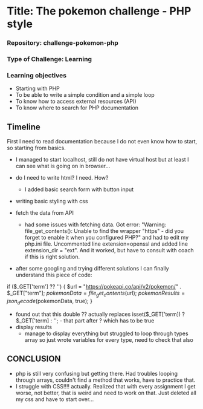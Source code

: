 # Title: The pokemon challenge - PHP style
### Repository: challenge-pokemon-php

### Type of Challenge: Learning

### Learning objectives
* Starting with PHP
* To be able to write a simple condition and a simple loop
* To know how to access external resources (API)
* To know where to search for PHP documentation


## Timeline

First I need to read documentation because I do not even know how to start, so starting from basics.
- I managed to start localhost, still do not have virtual host but at least I can see what is going on in browser...
- do I need to write html? I need. How? 
  - I added basic search form with button input
- writing basic styling with css
- fetch the data from API
  - had some issues with fetching data. Got error: "Warning: file_get_contents(): Unable to find the wrapper "https" - did you forget to enable it when you configured PHP?"
    and had to edit my php.ini file. Uncommented line extension=openssl and added line extension_dir = "ext". 
    And it worked, but have to consult with coach if this is right solution.
    
- after some googling and trying different solutions I can finally understand this piece of code:

if ($_GET['term'] ?? '') {
$url = "https://pokeapi.co/api/v2/pokemon/" . $_GET["term"];
$pokemonData = file_get_contents($url);
$pokemonResults = json_decode($pokemonData, true);
        }

- found out that this double ?? actually replaces isset($_GET['term]) ? $_GET['term] : ''; - that part after ? which has to be true
- display results
    - manage to display everything but struggled to loop through types array so just wrote variables for every type, need to check that also
  
## CONCLUSION 
- php is still very confusing but getting there. Had troubles looping through arrays, couldn't find a method that works, have to practice that.
- I struggle with CSS!!!! actually. Realized that with every assignment I get worse, not better, that is weird and need to work on that. Just deleted all my css and have to start over...




